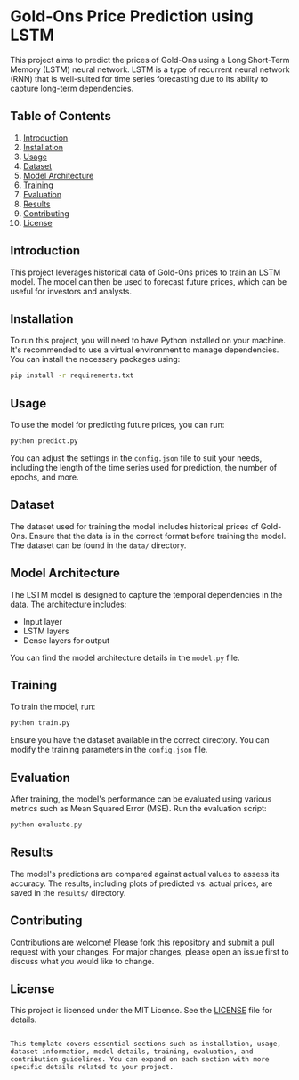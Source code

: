 # Gold-Ons Price Prediction using LSTM

This project aims to predict the prices of Gold-Ons using a Long Short-Term Memory (LSTM) neural network. LSTM is a type of recurrent neural network (RNN) that is well-suited for time series forecasting due to its ability to capture long-term dependencies.

## Table of Contents
1. [Introduction](#introduction)
2. [Installation](#installation)
3. [Usage](#usage)
4. [Dataset](#dataset)
5. [Model Architecture](#model-architecture)
6. [Training](#training)
7. [Evaluation](#evaluation)
8. [Results](#results)
9. [Contributing](#contributing)
10. [License](#license)

## Introduction

This project leverages historical data of Gold-Ons prices to train an LSTM model. The model can then be used to forecast future prices, which can be useful for investors and analysts.

## Installation

To run this project, you will need to have Python installed on your machine. It's recommended to use a virtual environment to manage dependencies. You can install the necessary packages using:

```bash
pip install -r requirements.txt
```

## Usage

To use the model for predicting future prices, you can run:

```bash
python predict.py
```

You can adjust the settings in the `config.json` file to suit your needs, including the length of the time series used for prediction, the number of epochs, and more.

## Dataset

The dataset used for training the model includes historical prices of Gold-Ons. Ensure that the data is in the correct format before training the model. The dataset can be found in the `data/` directory.

## Model Architecture

The LSTM model is designed to capture the temporal dependencies in the data. The architecture includes:

- Input layer
- LSTM layers
- Dense layers for output

You can find the model architecture details in the `model.py` file.

## Training

To train the model, run:

```bash
python train.py
```

Ensure you have the dataset available in the correct directory. You can modify the training parameters in the `config.json` file.

## Evaluation

After training, the model's performance can be evaluated using various metrics such as Mean Squared Error (MSE). Run the evaluation script:

```bash
python evaluate.py
```

## Results

The model's predictions are compared against actual values to assess its accuracy. The results, including plots of predicted vs. actual prices, are saved in the `results/` directory.

## Contributing

Contributions are welcome! Please fork this repository and submit a pull request with your changes. For major changes, please open an issue first to discuss what you would like to change.

## License

This project is licensed under the MIT License. See the [LICENSE](LICENSE) file for details.
```

This template covers essential sections such as installation, usage, dataset information, model details, training, evaluation, and contribution guidelines. You can expand on each section with more specific details related to your project.